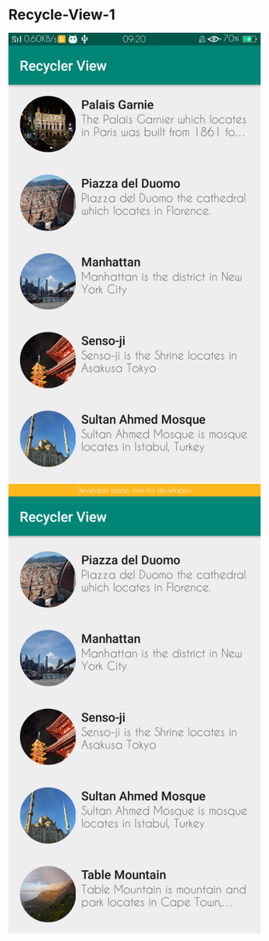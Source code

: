 # Recycle-View-1

![alt text](https://github.com/NailiyatulAfifah/Recycle-View-1/blob/master/Screenshot_2019-03-13-09-20-28-55.png?raw=true)
![alt text](https://github.com/NailiyatulAfifah/Recycle-View-1/blob/master/Screenshot_2019-03-13-09-20-31-19.png?raw=true)
